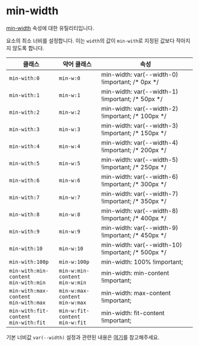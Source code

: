 # min-width

[min-width](https://developer.mozilla.org/en-US/docs/Web/CSS/min-width) 속성에 대한 유틸리티입니다.

요소의 최소 너비를 설정합니다. 이는 <code>width</code>의 값이 <code>min-with</code>로 지정된 값보다 작아지지 않도록 합니다.

<table>
  <thead>
    <tr>
      <th scope="col">클래스</th>
      <th scope="col">약어 클래스</th>
      <th scope="col">속성</th>
    </tr>
  </thead>
  <tbody>
  <tr>
  <td><code>min-with:0</code></td>
  <td><code>min-w:0</code></td>
  <td><span class="code">min-width: var(--width-0) !important;</span> <span class="c:weak">/* 0px */</span></td>
</tr>
<tr>
  <td><code>min-with:1</code></td>
  <td><code>min-w:1</code></td>
  <td><span class="code">min-width: var(--width-1) !important;</span> <span class="c:weak">/* 50px */</span></td>
</tr>
<tr>
  <td><code>min-with:2</code></td>
  <td><code>min-w:2</code></td>
  <td><span class="code">min-width: var(--width-2) !important;</span> <span class="c:weak">/* 100px */</span></td>
</tr>
<tr>
  <td><code>min-with:3</code></td>
  <td><code>min-w:3</code></td>
  <td><span class="code">min-width: var(--width-3) !important;</span> <span class="c:weak">/* 150px */</span></td>
</tr>
<tr>
  <td><code>min-with:4</code></td>
  <td><code>min-w:4</code></td>
  <td><span class="code">min-width: var(--width-4) !important;</span> <span class="c:weak">/* 200px */</span></td>
</tr>
<tr>
  <td><code>min-with:5</code></td>
  <td><code>min-w:5</code></td>
  <td><span class="code">min-width: var(--width-5) !important;</span> <span class="c:weak">/* 250px */</span></td>
</tr>
<tr>
  <td><code>min-with:6</code></td>
  <td><code>min-w:6</code></td>
  <td><span class="code">min-width: var(--width-6) !important;</span> <span class="c:weak">/* 300px */</span></td>
</tr>
<tr>
  <td><code>min-with:7</code></td>
  <td><code>min-w:7</code></td>
  <td><span class="code">min-width: var(--width-7) !important;</span> <span class="c:weak">/* 350px */</span></td>
</tr>
<tr>
  <td><code>min-with:8</code></td>
  <td><code>min-w:8</code></td>
  <td><span class="code">min-width: var(--width-8) !important;</span> <span class="c:weak">/* 400px */</span></td>
</tr>
<tr>
  <td><code>min-with:9</code></td>
  <td><code>min-w:9</code></td>
  <td><span class="code">min-width: var(--width-9) !important;</span> <span class="c:weak">/* 450px */</span></td>
</tr>
<tr>
  <td><code>min-with:10</code></td>
  <td><code>min-w:10</code></td>
  <td><span class="code">min-width: var(--width-10) !important;</span> <span class="c:weak">/* 500px */</span></td>
</tr>
<tr>
  <td><code>min-with:100p</code></td>
  <td><code>min-w:100p</code></td>
  <td><span class="code">min-width: 100% !important;</span></td>
</tr>
<tr>
  <td>
    <code>min-with:min-content</code><br>
    <code>min-with:min</code>
  </td>
  <td>
    <code>min-w:min-content</code><br>
    <code>min-w:min</code>
  </td>
  <td><span class="code">min-width: min-content !important;</span></td>
</tr>
<tr>
  <td>
    <code>min-with:max-content</code><br>
    <code>min-with:max</code>
  </td>
  <td>
    <code>min-w:max-content</code><br>
    <code>min-w:max</code>
  </td>
  <td><span class="code">min-width: max-content !important;</span></td>
</tr>
<tr>
  <td>
    <code>min-with:fit-content</code><br>
    <code>min-with:fit</code>
  </td>
  <td>
    <code>min-w:fit-content</code><br>
    <code>min-w:fit</code>
  </td>
  <td><span class="code">min-width: fit-content !important;</span></td>
</tr>

  </tbody>

</table>

기본 너비값 `var(--width)` 설정과 관련된 내용은 [여기](/guide/css-variable-list.html#width)를 참고해주세요.
